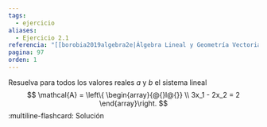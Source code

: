 ```yaml
---
tags:
  - ejercicio
aliases:
  - Ejercicio 2.1
referencia: "[[borobia2019algebra2e|Álgebra Lineal y Geometría Vectorial (2a ed)]]"
pagina: 97
orden: 1
---
```

Resuelva para todos los valores reales $a$ y $b$ el sistema lineal
$$
\mathcal{A} = \left\{
\begin{array}{@{}l@{}}
     \\
    3x_1 - 2x_2 = 2
\end{array}\right.
$$
:multiline-flashcard:
Solución

